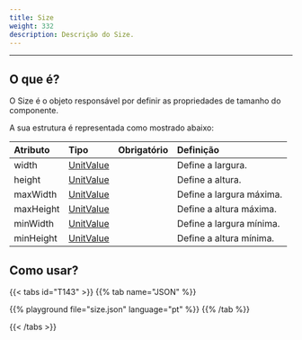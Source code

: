 ```yaml
---
title: Size
weight: 332
description: Descrição do Size.
---
```


---

## O que é?

O Size é o objeto responsável por definir as propriedades de tamanho do componente.

A sua estrutura é representada como mostrado abaixo: 

<table>
  <thead>
    <tr>
      <th style="text-align:left"><strong>Atributo</strong>
      </th>
      <th style="text-align:left"><strong>Tipo</strong>
      </th>
      <th style="text-align:center">Obrigatório</th>
      <th style="text-align:left"><strong>Definição</strong>
      </th>
    </tr>
  </thead>
  <tbody>
    <tr>
      <td style="text-align:left">width</td>
      <td style="text-align:left"><a href="../unit-value/">UnitValue</a>
      </td>
      <td style="text-align:center"></td>
      <td style="text-align:left">Define a largura.</td>
    </tr>
    <tr>
      <td style="text-align:left">height</td>
      <td style="text-align:left"><a href="../unit-value/">UnitValue</a>
      </td>
      <td style="text-align:center"></td>
      <td style="text-align:left">Define a altura.</td>
    </tr>
    <tr>
      <td style="text-align:left">maxWidth</td>
      <td style="text-align:left"><a href="../unit-value/">UnitValue</a>
      </td>
      <td style="text-align:center"></td>
      <td style="text-align:left">Define a largura máxima.</td>
    </tr>
    <tr>
      <td style="text-align:left">maxHeight</td>
      <td style="text-align:left"><a href="../unit-value/">UnitValue</a>
      </td>
      <td style="text-align:center"></td>
      <td style="text-align:left">Define a altura máxima.</td>
    </tr>
    <tr>
      <td style="text-align:left">minWidth</td>
      <td style="text-align:left"><a href="../unit-value/">UnitValue</a>
      </td>
      <td style="text-align:center"></td>
      <td style="text-align:left">Define a largura mínima.</td>
    </tr>
    <tr>
      <td style="text-align:left">minHeight</td>
      <td style="text-align:left"><a href="../unit-value/">UnitValue</a>
      </td>
      <td style="text-align:center"></td>
      <td style="text-align:left">Define a altura mínima.</td>
    </tr>
  </tbody>
</table>

## Como usar?

{{< tabs id="T143" >}}
{{% tab name="JSON" %}}
<!-- json-playground:size.json
{
  "_beagleComponent_" : "beagle:container",
  "id" : "containerSample",
  "style" : {
    "size" : {
      "width" : {
        "value" : "@{context.width}",
        "type" : "REAL"
      },
      "maxHeight" : {
        "value" : "@{context.maxHeight}",
        "type" : "REAL"
      }
    },
    "backgroundColor" : "#0000FF50",
    "cornerRadius" : {
      "radius" : 6
    },
    "flex" : {
      "grow" : 1
    }
  },
  "context" : {
    "id" : "context",
    "value" : {
      "width" : 50,
      "maxHeight" : 50
    }
  },
  "children" : [
    {
      "_beagleComponent_" : "beagle:button",
      "text" : "Set",
      "onPress" : [
        {
          "contextId" : "context",
          "value" : {
            "maxHeight" : 90,
            "width" : 90
          },
          "_beagleAction_" : "beagle:setcontext"
        }
      ]
    }
  ]
}
-->
{{% playground file="size.json" language="pt" %}}
{{% /tab %}}

{{< /tabs >}}
